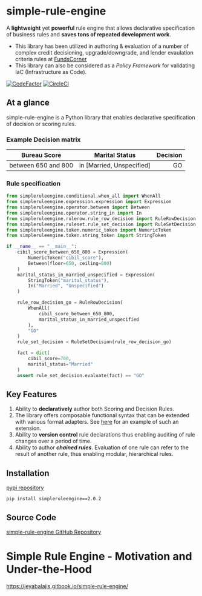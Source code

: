 # simple-rule-engine

A __lightweight__ yet __powerful__ rule engine that allows declarative specification of business rules and **saves tons of repeated development work**.

- This library has been utilized in authoring & evaluation of a number of complex credit decisioning, upgrade/downgrade, and lender evaulation criteria rules at [FundsCorner](https://medium.com/fundscornertech)
- This library can also be considered as a _Policy Framework_ for validating IaC (Infrastructure as Code).

[![CodeFactor](https://www.codefactor.io/repository/github/jeyabalajis/simple-rule-engine/badge)](https://www.codefactor.io/repository/github/jeyabalajis/simple-rule-engine)
[![CircleCI](https://dl.circleci.com/status-badge/img/gh/jeyabalajis/simple-rule-engine/tree/main.svg?style=shield)](https://dl.circleci.com/status-badge/redirect/gh/jeyabalajis/simple-rule-engine/tree/main)

## At a glance

simple-rule-engine is a Python library that enables declarative specification of decision or scoring rules.

### Example Decision matrix

| Bureau Score | Marital Status | Decision
| :----------: | :----------------: | --------:|
| between 650 and 800        | in [Married, Unspecified]                | GO |

### Rule specification

```python
from simpleruleengine.conditional.when_all import WhenAll
from simpleruleengine.expression.expression import Expression
from simpleruleengine.operator.between import Between
from simpleruleengine.operator.string_in import In
from simpleruleengine.rulerow.rule_row_decision import RuleRowDecision
from simpleruleengine.ruleset.rule_set_decision import RuleSetDecision
from simpleruleengine.token.numeric_token import NumericToken
from simpleruleengine.token.string_token import StringToken

if __name__ == "__main__":
    cibil_score_between_650_800 = Expression(
        NumericToken("cibil_score"),
        Between(floor=650, ceiling=800)
    )
    marital_status_in_married_unspecified = Expression(
        StringToken("marital_status"),
        In("Married", "Unspecified")
    )

    rule_row_decision_go = RuleRowDecision(
        WhenAll(
            cibil_score_between_650_800,
            marital_status_in_married_unspecified
        ),
        "GO"
    )
    rule_set_decision = RuleSetDecision(rule_row_decision_go)

    fact = dict(
        cibil_score=700,
        marital_status="Married"
    )
    assert rule_set_decision.evaluate(fact) == "GO"
```

## Key Features
1. Ability to __declaratively__ author both Scoring and Decision Rules. 
2. The library offers composable functional syntax that can be extended with various format adapters. See [here](https://github.com/jeyabalajis/simple-serverless-rule-engine) for an example of such an extension. 
2. Ability to __version control__ rule declarations thus enabling auditing of rule changes over a period of time.
3. Ability to author **_chained rules_**. Evaluation of one rule can refer to the result of another rule, thus enabling 
modular, hierarchical rules.

## Installation

[pypi repository](https://pypi.org/project/simpleruleengine/)

```commandline
pip install simpleruleengine==2.0.2
```

## Source Code

[simple-rule-engine GitHub Repository](https://github.com/jeyabalajis/simple-rule-engine)

# Simple Rule Engine - Motivation and Under-the-Hood

https://jeyabalajis.gitbook.io/simple-rule-engine/
